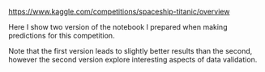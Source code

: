 https://www.kaggle.com/competitions/spaceship-titanic/overview

Here I show two version of the notebook I prepared when making predictions for this competition.

Note that the first version leads to slightly better results than the second, however the second version
explore interesting aspects of data validation.

